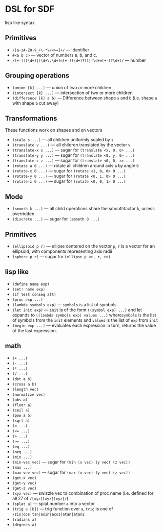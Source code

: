 # DSL for SDF

lisp like syntax

## Primitives

- `/[a-zA-Z0-9_+\-*\/<>=]+/` &mdash; identifier
- `#<a b c>` &mdash; vector of numbers a, b, and c.
- `/[+-]((\d+)|(\d+\.\d+(e[+-]?\d+)?))|(\d+e[+-]?\d+)/` &mdash; number

## Grouping operations

- `(union [k] ...)` &mdash; union of two or more children
- `(intersect [k] ...)` &mdash; intersection of two or more children
- `(difference [k] a b)` &mdash; Difference between shape `a` and `b` (i.e. shape `a` with shape `b` cut away)

## Transformations

These functions work on shapes and on vectors

- `(scale s ...)` &mdash; all children uniformly scaled by `s`
- `(translate v ...)` &mdash; all children translated by the vector `v`
- `(translate-x x ...)` &mdash; sugar for `(translate <x, 0, 0> ...)`
- `(translate-y y ...)` &mdash; sugar for `(translate <0, y, 0> ...)`
- `(translate-z z ...)` &mdash; sugar for `(translate <0, 0, z> ...)`
- `(rotate a Θ ...)` &mdash; rotate all children around axis `a` by angle `Θ`
- `(rotate-x Θ ...)` &mdash; sugar for `(rotate <1, 0, 0> Θ ...)`
- `(rotate-y Θ ...)` &mdash; sugar for `(rotate <0, 1, 0> Θ ...)`
- `(rotate-z Θ ...)` &mdash; sugar for `(rotate <0, 0, 1> Θ ...)`

## Mode

- `(smooth k ...)` &mdash; all child operations share the smoothfactor `k`, unless overridden.
- `(discrete ...)` &mdash; sugar for `(smooth 0 ...)`

## Primitives

- `(ellipsoid p r)` &mdash; ellipse centered on the vector `p`, `r` is a vector for an ellipsoid, with components representing axis radii
- `(sphere p r)` &mdash; sugar for `(ellipse p <r, r, r>)`

## lisp like

- `(define name exp)`
- `(set! name exp)`
- `(if test conseq alt)`
- `(proc exp ...)`
- `(lambda symbols exp)` &mdash; `symbols` is a list of symbols.
- `(let init exp)` &mdash; `init` is of the form `((symbol exp) ...)` and let expands to `((lambda symbols exp) values ...)` where`symbols` is the list of symbols from the `init` elements and `values` is the list of `exp` from `init`
- `(begin exp ...)` &mdash; evaluates each expression in turn, returns the value of the last expression.

## math

- `(+ ...)`
- `(- ...)`
- `(* ...)`
- `(/ ...)`
- `(dot a b)`
- `(cross a b)`
- `(length vec)`
- `(normalize vec)`
- `(abs a)`
- `(floor a)`
- `(ceil a)`
- `(pow a b)`
- `(sqrt a)`
- `(< ...)`
- `(<= ...)`
- `(> ...)`
- `(>= ...)`
- `(eq ...)`
- `(neq ...)`
- `(min ...)`
- `(min-vec vec)` &mdash; sugar for `(min (x vec) (y vec) (z vec))`
- `(max ...)`
- `(max-vev vec)` &mdash; sugar for `(max (x vec) (y vec) (z vec))`
- `(get-x vec)`
- `(get-y vec)`
- `(get-z vec)`
- `(xyz vec)` &mdash; swizzle vec to combination of proc name (i.e. defined for
  all 27 of `/[xyz][xyz][xyz]/`)
- `(splat a)` &mdash; splat number `a` into a vector
- `(trig a [b])` &mdash; trig function over `a`, `trig` is one of `/sin|cos|tan|asin|acos|atan|atan2`
- `(radians a)`
- `(degrees a)`
